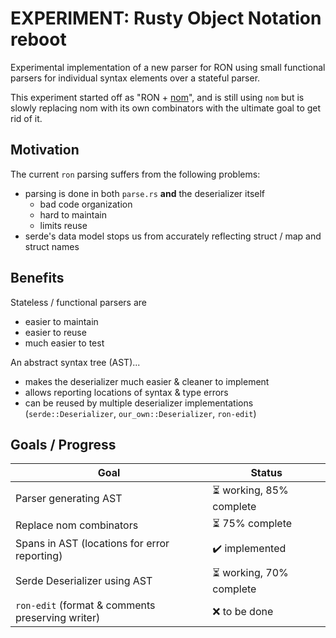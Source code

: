 # EXPERIMENT: Rusty Object Notation reboot

Experimental implementation of a new parser for RON using small functional parsers
for individual syntax elements over a stateful parser.

This experiment started off as "RON + [nom](https://github.com/Geal/nom)", and is still using `nom`
but is slowly replacing nom with its own combinators with the ultimate goal to get rid of it.

## Motivation

The current `ron` parsing suffers from the following problems:

* parsing is done in both `parse.rs` **and** the deserializer itself
    * bad code organization
    * hard to maintain
    * limits reuse
* serde's data model stops us from accurately reflecting struct / map and struct names

## Benefits

Stateless / functional parsers are

* easier to maintain
* easier to reuse
* much easier to test

An abstract syntax tree (AST)...

* makes the deserializer much easier & cleaner to implement
* allows reporting locations of syntax & type errors
* can be reused by multiple deserializer implementations (`serde::Deserializer`, `our_own::Deserializer`, `ron-edit`)

## Goals / Progress

| Goal                                             | Status                                         |
|--------------------------------------------------|------------------------------------------------|
| Parser generating AST                            | :hourglass_flowing_sand: working, 85% complete |
| Replace nom combinators                          | :hourglass_flowing_sand: 75% complete          |
| Spans in AST (locations for error reporting)     | :heavy_check_mark: implemented                 |
| Serde Deserializer using AST                     | :hourglass_flowing_sand: working, 70% complete |
| `ron-edit` (format & comments preserving writer) | :x: to be done                                 |
